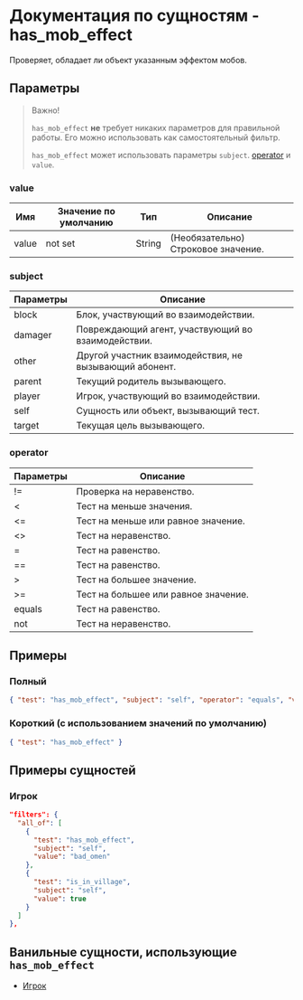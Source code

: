 # Документация по сущностям - has_mob_effect

Проверяет, обладает ли объект указанным эффектом мобов.

## Параметры



>  Важно!
> 
> `has_mob_effect` **не** требует никаких параметров для правильной работы.  Его можно использовать как самостоятельный фильтр.
> 
> `has_mob_effect` может использовать параметры `subject`. [operator](../../../../Others/Operators.md) и `value`.

### value

| Имя   | Значение по умолчанию | Тип    | Описание                            |
|-------|-----------------------|--------|-------------------------------------|
| value | not set               | String | (Необязательно) Строковое значение. |

### subject

| Параметры | Описание                                               |
|-----------|--------------------------------------------------------|
| block     | Блок, участвующий во взаимодействии.                   |
| damager   | Повреждающий агент, участвующий во взаимодействии.     |
| other     | Другой участник взаимодействия, не вызывающий абонент. |
| parent    | Текущий родитель вызывающего.                          |
| player    | Игрок, участвующий во взаимодействии.                  |
| self      | Сущность или объект, вызывающий тест.                  |
| target    | Текущая цель вызывающего.                              |

### operator

| Параметры | Описание                             |
|-----------|--------------------------------------|
| !=        | Проверка на неравенство.             |
| <         | Тест на меньше значения.             |
| <=        | Тест на меньше или равное значение.  |
| <>        | Тест на неравенство.                 |
| =         | Тест на равенство.                   |
| ==        | Тест на равенство.                   |
| \>         | Тест на большее значение.            |
| >=        | Тест на большее или равное значение. |
| equals    | Тест на равенство.                   |
| not       | Тест на неравенство.                 |

## Примеры

### Полный

``` json
{ "test": "has_mob_effect", "subject": "self", "operator": "equals", "value": "" }
```

### Короткий (с использованием значений по умолчанию)

``` json
{ "test": "has_mob_effect" }
```

## Примеры сущностей

### Игрок

``` json
"filters": {
  "all_of": [
    {
      "test": "has_mob_effect",
      "subject": "self",
      "value": "bad_omen"
    },
    {
      "test": "is_in_village",
      "subject": "self",
      "value": true
    }
  ]
},
```

## Ванильные сущности, использующие `has_mob_effect`

+ [Игрок](../../../../Others/Entities/player.md)
